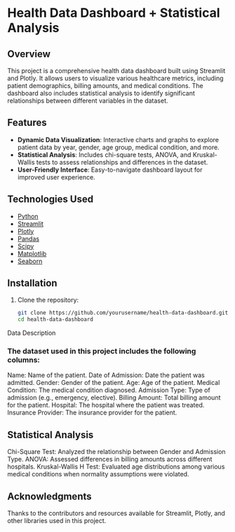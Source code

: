 # Health Data Dashboard + Statistical Analysis

## Overview
This project is a comprehensive health data dashboard built using Streamlit and Plotly. It allows users to visualize various healthcare metrics, including patient demographics, billing amounts, and medical conditions. The dashboard also includes statistical analysis to identify significant relationships between different variables in the dataset.

## Features
- **Dynamic Data Visualization**: Interactive charts and graphs to explore patient data by year, gender, age group, medical condition, and more.
- **Statistical Analysis**: Includes chi-square tests, ANOVA, and Kruskal-Wallis tests to assess relationships and differences in the dataset.
- **User-Friendly Interface**: Easy-to-navigate dashboard layout for improved user experience.

## Technologies Used
- [Python](https://www.python.org/)
- [Streamlit](https://streamlit.io/)
- [Plotly](https://plotly.com/python/)
- [Pandas](https://pandas.pydata.org/)
- [Scipy](https://www.scipy.org/)
- [Matplotlib](https://matplotlib.org/)
- [Seaborn](https://seaborn.pydata.org/)

## Installation
1. Clone the repository:
   ```bash
   git clone https://github.com/yourusername/health-data-dashboard.git
   cd health-data-dashboard
Data Description

### The dataset used in this project includes the following columns:

Name: Name of the patient.
Date of Admission: Date the patient was admitted.
Gender: Gender of the patient.
Age: Age of the patient.
Medical Condition: The medical condition diagnosed.
Admission Type: Type of admission (e.g., emergency, elective).
Billing Amount: Total billing amount for the patient.
Hospital: The hospital where the patient was treated.
Insurance Provider: The insurance provider for the patient.

## Statistical Analysis

Chi-Square Test: Analyzed the relationship between Gender and Admission Type.
ANOVA: Assessed differences in billing amounts across different hospitals.
Kruskal-Wallis H Test: Evaluated age distributions among various medical conditions when normality assumptions were violated.

## Acknowledgments

Thanks to the contributors and resources available for Streamlit, Plotly, and other libraries used in this project.

